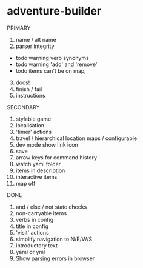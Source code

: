 # adventure-builder

PRIMARY
1. name / alt name
2. parser integrity
  - todo warning verb synonyms
  - todo warning 'add' and 'remove'
  - todo items can't be on map,
3. docs!
4. finish / fail
5. instructions

SECONDARY
1. stylable game
2. localisation
3. 'timer' actions
4. travel / hierarchical location maps / configurable
5. dev mode show link icon
6. save
7. arrow keys for command history
8. watch yaml folder
9. items in description
10. interactive items
11. map off

DONE
1. and / else / not state checks
2. non-carryable items
3. verbs in config
4. title in config
5. 'visit' actions
6. simplify navigation to N/E/W/S
7. introductory text
8. yaml or yml
9. Show parsing errors in browser

